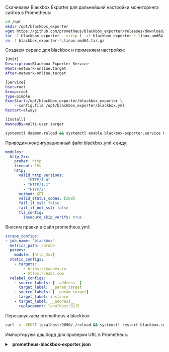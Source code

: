 
Скачиваем Blackbox Exporter для дальнейшей настройки мониторинга сайтов в Prometheus:
```bash
cd /opt
mkdir /opt/blackbox_exporter
wget https://github.com/prometheus/blackbox_exporter/releases/download/v0.15.1/blackbox_exporter-0.15.1.linux-amd64.tar.gz
tar -C blackbox_exporter --strip 1 -xf blackbox_exporter-*.linux-amd64.tar.gz
rm -f blackbox_exporter-*.linux-amd64.tar.gz
```

Создаем сервис для blackbox и применяем настройки:
```bash
[Unit]
Description=Blackbox Exporter Service
Wants=network-online.target
After=network-online.target

[Service]
User=root
Group=root
Type=Simple
ExecStart=/opt/blackbox_exporter/blackbox_exporter \
    --config.file /opt/blackbox_exporter/blackbox.yml
Restart=always

[Install]
WantedBy=multi-user.target
```
```bash
systemctl daemon-reload && systemctl enable blackbox-exporter.service && systemctl start blackbox-exporter.service
```

Приводим конфигурационный файл blackbox.yml к виду:

```yaml
modules:
  http_2xx:
    prober: http
    timeout: 15s
    http:
      valid_http_versions:
        - "HTTP/1.0"
        - "HTTP/1.1"
        - "HTTP/2"
      method: GET
      valid_status_codes: [200]
      fail_if_ssl: false
      fail_if_not_ssl: false
      tls_config:
        insecure_skip_verify: true
```

Вносим правки в файл prometheus.yml:
```yaml
scrape_configs:
- job_name: 'blackbox'
  metrics_path: /probe
  params:
    module: [http_2xx]
  static_configs:
    - targets:
        - https://yandex.ru
        - https://habr.com
  relabel_configs:
    - source_labels: [__address__]
      target_label: __param_target
    - source_labels: [__param_target]
      target_label: instance
    - target_label: __address__
      replacement: localhost:9115
```

Перезапускаем prometheus и blackbox:
```bash
curl -s -XPOST localhost:9090/-/reload && systemctl restart blackbox.service
```

Импортируем дашборд для проверки URL  в Prometheus:
<details>
<summary>
<a class="btnfire small stroke"><em class="fas fa-chevron-circle-down"></em>&nbsp;&nbsp;<b>prometheus-blackbox-exporter.json</b></a>    
</summary>

{
  "__inputs": [
    {
      "name": "DS_SIGNCL-PROMETHEUS",
      "label": "signcl-prometheus",
      "description": "",
      "type": "datasource",
      "pluginId": "prometheus",
      "pluginName": "Prometheus"
    }
  ],
  "__requires": [
    {
      "type": "grafana",
      "id": "grafana",
      "name": "Grafana",
      "version": "5.2.2"
    },
    {
      "type": "panel",
      "id": "graph",
      "name": "Graph",
      "version": "5.0.0"
    },
    {
      "type": "datasource",
      "id": "prometheus",
      "name": "Prometheus",
      "version": "5.0.0"
    },
    {
      "type": "panel",
      "id": "singlestat",
      "name": "Singlestat",
      "version": "5.0.0"
    }
  ],
  "annotations": {
    "list": [
      {
        "builtIn": 1,
        "datasource": "-- Grafana --",
        "enable": true,
        "hide": true,
        "iconColor": "rgba(0, 211, 255, 1)",
        "name": "Annotations & Alerts",
        "type": "dashboard"
      }
    ]
  },
  "description": "Prometheus Blackbox Exporter Overview",
  "editable": true,
  "gnetId": 7587,
  "graphTooltip": 0,
  "id": null,
  "iteration": 1534695504413,
  "links": [],
  "panels": [
    {
      "aliasColors": {},
      "bars": false,
      "dashLength": 10,
      "dashes": false,
      "datasource": "${DS_SIGNCL-PROMETHEUS}",
      "fill": 1,
      "gridPos": {
        "h": 8,
        "w": 24,
        "x": 0,
        "y": 0
      },
      "id": 138,
      "legend": {
        "avg": false,
        "current": false,
        "max": false,
        "min": false,
        "show": true,
        "total": false,
        "values": false
      },
      "lines": true,
      "linewidth": 1,
      "links": [],
      "nullPointMode": "null",
      "percentage": false,
      "pointradius": 5,
      "points": false,
      "renderer": "flot",
      "seriesOverrides": [],
      "spaceLength": 10,
      "stack": false,
      "steppedLine": false,
      "targets": [
        {
          "expr": "probe_duration_seconds{instance=~\"$target\"}",
          "format": "time_series",
          "interval": "$interval",
          "intervalFactor": 1,
          "legendFormat": "{{ instance }}",
          "refId": "A"
        }
      ],
      "thresholds": [],
      "timeFrom": null,
      "timeShift": null,
      "title": "Global Probe Duration",
      "tooltip": {
        "shared": true,
        "sort": 1,
        "value_type": "individual"
      },
      "type": "graph",
      "xaxis": {
        "buckets": null,
        "mode": "time",
        "name": null,
        "show": true,
        "values": []
      },
      "yaxes": [
        {
          "format": "s",
          "label": null,
          "logBase": 1,
          "max": null,
          "min": null,
          "show": true
        },
        {
          "format": "short",
          "label": null,
          "logBase": 1,
          "max": null,
          "min": null,
          "show": true
        }
      ],
      "yaxis": {
        "align": false,
        "alignLevel": null
      }
    },
    {
      "collapsed": false,
      "gridPos": {
        "h": 1,
        "w": 24,
        "x": 0,
        "y": 8
      },
      "id": 15,
      "panels": [],
      "repeat": "target",
      "title": "$target status",
      "type": "row"
    },
    {
      "cacheTimeout": null,
      "colorBackground": true,
      "colorValue": false,
      "colors": [
        "#d44a3a",
        "rgba(237, 129, 40, 0.89)",
        "#299c46"
      ],
      "datasource": "${DS_SIGNCL-PROMETHEUS}",
      "format": "none",
      "gauge": {
        "maxValue": 100,
        "minValue": 0,
        "show": false,
        "thresholdLabels": false,
        "thresholdMarkers": true
      },
      "gridPos": {
        "h": 2,
        "w": 4,
        "x": 0,
        "y": 9
      },
      "id": 2,
      "interval": null,
      "links": [],
      "mappingType": 1,
      "mappingTypes": [
        {
          "name": "value to text",
          "value": 1
        },
        {
          "name": "range to text",
          "value": 2
        }
      ],
      "maxDataPoints": 100,
      "minSpan": 3,
      "nullPointMode": "connected",
      "nullText": null,
      "postfix": "",
      "postfixFontSize": "50%",
      "prefix": "",
      "prefixFontSize": "50%",
      "rangeMaps": [
        {
          "from": "null",
          "text": "N/A",
          "to": "null"
        }
      ],
      "repeat": null,
      "repeatDirection": "v",
      "sparkline": {
        "fillColor": "rgba(31, 118, 189, 0.18)",
        "full": false,
        "lineColor": "rgb(31, 120, 193)",
        "show": false
      },
      "tableColumn": "",
      "targets": [
        {
          "expr": "probe_success{instance=~\"$target\"}",
          "format": "time_series",
          "interval": "$interval",
          "intervalFactor": 1,
          "refId": "A"
        }
      ],
      "thresholds": "1,1",
      "title": "Status",
      "type": "singlestat",
      "valueFontSize": "80%",
      "valueMaps": [
        {
          "op": "=",
          "text": "N/A",
          "value": "null"
        },
        {
          "op": "=",
          "text": "UP",
          "value": "1"
        },
        {
          "op": "=",
          "text": "DOWN",
          "value": "0"
        }
      ],
      "valueName": "current"
    },
    {
      "aliasColors": {},
      "bars": false,
      "dashLength": 10,
      "dashes": false,
      "datasource": "${DS_SIGNCL-PROMETHEUS}",
      "fill": 1,
      "gridPos": {
        "h": 6,
        "w": 10,
        "x": 4,
        "y": 9
      },
      "id": 25,
      "legend": {
        "avg": false,
        "current": false,
        "max": false,
        "min": false,
        "show": true,
        "total": false,
        "values": false
      },
      "lines": true,
      "linewidth": 1,
      "links": [],
      "nullPointMode": "null",
      "percentage": false,
      "pointradius": 5,
      "points": false,
      "renderer": "flot",
      "seriesOverrides": [],
      "spaceLength": 10,
      "stack": false,
      "steppedLine": false,
      "targets": [
        {
          "expr": "probe_http_duration_seconds{instance=~\"$target\"}",
          "format": "time_series",
          "interval": "$interval",
          "intervalFactor": 1,
          "legendFormat": "{{ phase }}",
          "refId": "B"
        }
      ],
      "thresholds": [],
      "timeFrom": null,
      "timeShift": null,
      "title": "HTTP Duration",
      "tooltip": {
        "shared": true,
        "sort": 0,
        "value_type": "individual"
      },
      "type": "graph",
      "xaxis": {
        "buckets": null,
        "mode": "time",
        "name": null,
        "show": true,
        "values": []
      },
      "yaxes": [
        {
          "format": "s",
          "label": null,
          "logBase": 1,
          "max": null,
          "min": null,
          "show": true
        },
        {
          "format": "short",
          "label": null,
          "logBase": 1,
          "max": null,
          "min": null,
          "show": true
        }
      ],
      "yaxis": {
        "align": false,
        "alignLevel": null
      }
    },
    {
      "aliasColors": {},
      "bars": false,
      "dashLength": 10,
      "dashes": false,
      "datasource": "${DS_SIGNCL-PROMETHEUS}",
      "fill": 1,
      "gridPos": {
        "h": 6,
        "w": 10,
        "x": 14,
        "y": 9
      },
      "id": 17,
      "legend": {
        "avg": false,
        "current": false,
        "max": false,
        "min": false,
        "show": true,
        "total": false,
        "values": false
      },
      "lines": true,
      "linewidth": 1,
      "links": [],
      "nullPointMode": "null",
      "percentage": false,
      "pointradius": 5,
      "points": false,
      "renderer": "flot",
      "repeat": null,
      "seriesOverrides": [],
      "spaceLength": 10,
      "stack": false,
      "steppedLine": false,
      "targets": [
        {
          "expr": "probe_duration_seconds{instance=~\"$target\"}",
          "format": "time_series",
          "interval": "$interval",
          "intervalFactor": 1,
          "legendFormat": "seconds",
          "refId": "A"
        }
      ],
      "thresholds": [],
      "timeFrom": null,
      "timeShift": null,
      "title": "Probe Duration",
      "tooltip": {
        "shared": true,
        "sort": 0,
        "value_type": "individual"
      },
      "type": "graph",
      "xaxis": {
        "buckets": null,
        "mode": "time",
        "name": null,
        "show": true,
        "values": []
      },
      "yaxes": [
        {
          "format": "s",
          "label": null,
          "logBase": 1,
          "max": null,
          "min": null,
          "show": true
        },
        {
          "format": "short",
          "label": null,
          "logBase": 1,
          "max": null,
          "min": null,
          "show": true
        }
      ],
      "yaxis": {
        "align": false,
        "alignLevel": null
      }
    },
    {
      "cacheTimeout": null,
      "colorBackground": false,
      "colorValue": false,
      "colors": [
        "#299c46",
        "rgba(237, 129, 40, 0.89)",
        "#d44a3a"
      ],
      "datasource": "${DS_SIGNCL-PROMETHEUS}",
      "decimals": 0,
      "format": "none",
      "gauge": {
        "maxValue": 100,
        "minValue": 0,
        "show": false,
        "thresholdLabels": false,
        "thresholdMarkers": true
      },
      "gridPos": {
        "h": 2,
        "w": 4,
        "x": 0,
        "y": 11
      },
      "id": 20,
      "interval": null,
      "links": [],
      "mappingType": 1,
      "mappingTypes": [
        {
          "name": "value to text",
          "value": 1
        },
        {
          "name": "range to text",
          "value": 2
        }
      ],
      "maxDataPoints": 100,
      "minSpan": 3,
      "nullPointMode": "connected",
      "nullText": null,
      "postfix": "",
      "postfixFontSize": "50%",
      "prefix": "",
      "prefixFontSize": "50%",
      "rangeMaps": [
        {
          "from": "null",
          "text": "N/A",
          "to": "null"
        }
      ],
      "repeat": null,
      "repeatDirection": "h",
      "sparkline": {
        "fillColor": "rgba(31, 118, 189, 0.18)",
        "full": false,
        "lineColor": "rgb(31, 120, 193)",
        "show": false
      },
      "tableColumn": "",
      "targets": [
        {
          "expr": "probe_http_status_code{instance=~\"$target\"}",
          "format": "time_series",
          "interval": "$interval",
          "intervalFactor": 1,
          "refId": "A"
        }
      ],
      "thresholds": "201, 399",
      "title": "HTTP Status Code",
      "transparent": false,
      "type": "singlestat",
      "valueFontSize": "80%",
      "valueMaps": [
        {
          "op": "=",
          "text": "N/A",
          "value": "null"
        },
        {
          "op": "=",
          "text": "YES",
          "value": "1"
        },
        {
          "op": "=",
          "text": "N/A",
          "value": "0"
        }
      ],
      "valueName": "current"
    },
    {
      "cacheTimeout": null,
      "colorBackground": false,
      "colorValue": false,
      "colors": [
        "#299c46",
        "rgba(237, 129, 40, 0.89)",
        "#d44a3a"
      ],
      "datasource": "${DS_SIGNCL-PROMETHEUS}",
      "format": "none",
      "gauge": {
        "maxValue": 100,
        "minValue": 0,
        "show": false,
        "thresholdLabels": false,
        "thresholdMarkers": true
      },
      "gridPos": {
        "h": 2,
        "w": 4,
        "x": 0,
        "y": 13
      },
      "id": 27,
      "interval": null,
      "links": [],
      "mappingType": 1,
      "mappingTypes": [
        {
          "name": "value to text",
          "value": 1
        },
        {
          "name": "range to text",
          "value": 2
        }
      ],
      "maxDataPoints": 100,
      "nullPointMode": "connected",
      "nullText": null,
      "postfix": "",
      "postfixFontSize": "50%",
      "prefix": "",
      "prefixFontSize": "50%",
      "rangeMaps": [
        {
          "from": "null",
          "text": "N/A",
          "to": "null"
        }
      ],
      "sparkline": {
        "fillColor": "rgba(31, 118, 189, 0.18)",
        "full": false,
        "lineColor": "rgb(31, 120, 193)",
        "show": false
      },
      "tableColumn": "",
      "targets": [
        {
          "expr": "probe_http_version{instance=~\"$target\"}",
          "format": "time_series",
          "intervalFactor": 1,
          "refId": "A"
        }
      ],
      "thresholds": "",
      "title": "HTTP Version",
      "type": "singlestat",
      "valueFontSize": "80%",
      "valueMaps": [
        {
          "op": "=",
          "text": "N/A",
          "value": "null"
        }
      ],
      "valueName": "current"
    },
    {
      "cacheTimeout": null,
      "colorBackground": false,
      "colorValue": true,
      "colors": [
        "#d44a3a",
        "rgba(237, 129, 40, 0.89)",
        "#299c46"
      ],
      "datasource": "${DS_SIGNCL-PROMETHEUS}",
      "format": "none",
      "gauge": {
        "maxValue": 100,
        "minValue": 0,
        "show": false,
        "thresholdLabels": false,
        "thresholdMarkers": true
      },
      "gridPos": {
        "h": 2,
        "w": 4,
        "x": 0,
        "y": 15
      },
      "id": 18,
      "interval": null,
      "links": [],
      "mappingType": 1,
      "mappingTypes": [
        {
          "name": "value to text",
          "value": 1
        },
        {
          "name": "range to text",
          "value": 2
        }
      ],
      "maxDataPoints": 100,
      "minSpan": 3,
      "nullPointMode": "connected",
      "nullText": null,
      "postfix": "",
      "postfixFontSize": "50%",
      "prefix": "",
      "prefixFontSize": "50%",
      "rangeMaps": [
        {
          "from": "null",
          "text": "N/A",
          "to": "null"
        }
      ],
      "repeat": null,
      "repeatDirection": "v",
      "sparkline": {
        "fillColor": "rgba(31, 118, 189, 0.18)",
        "full": false,
        "lineColor": "rgb(31, 120, 193)",
        "show": false
      },
      "tableColumn": "",
      "targets": [
        {
          "expr": "probe_http_ssl{instance=~\"$target\"}",
          "format": "time_series",
          "interval": "$interval",
          "intervalFactor": 1,
          "refId": "A"
        }
      ],
      "thresholds": "0, 1",
      "title": "SSL",
      "type": "singlestat",
      "valueFontSize": "80%",
      "valueMaps": [
        {
          "op": "=",
          "text": "N/A",
          "value": "null"
        },
        {
          "op": "=",
          "text": "YES",
          "value": "1"
        },
        {
          "op": "=",
          "text": "NO",
          "value": "0"
        }
      ],
      "valueName": "current"
    },
    {
      "cacheTimeout": null,
      "colorBackground": false,
      "colorValue": true,
      "colors": [
        "#d44a3a",
        "rgba(237, 129, 40, 0.89)",
        "#299c46"
      ],
      "datasource": "${DS_SIGNCL-PROMETHEUS}",
      "decimals": 2,
      "format": "dtdurations",
      "gauge": {
        "maxValue": 100,
        "minValue": 0,
        "show": false,
        "thresholdLabels": false,
        "thresholdMarkers": true
      },
      "gridPos": {
        "h": 2,
        "w": 10,
        "x": 4,
        "y": 15
      },
      "id": 19,
      "interval": null,
      "links": [],
      "mappingType": 1,
      "mappingTypes": [
        {
          "name": "value to text",
          "value": 1
        },
        {
          "name": "range to text",
          "value": 2
        }
      ],
      "maxDataPoints": 100,
      "minSpan": 3,
      "nullPointMode": "connected",
      "nullText": null,
      "postfix": "",
      "postfixFontSize": "50%",
      "prefix": "",
      "prefixFontSize": "50%",
      "rangeMaps": [
        {
          "from": "null",
          "text": "N/A",
          "to": "null"
        }
      ],
      "repeat": null,
      "repeatDirection": "h",
      "sparkline": {
        "fillColor": "rgba(31, 118, 189, 0.18)",
        "full": false,
        "lineColor": "rgb(31, 120, 193)",
        "show": false
      },
      "tableColumn": "",
      "targets": [
        {
          "expr": "probe_ssl_earliest_cert_expiry{instance=~\"$target\"} - time()",
          "format": "time_series",
          "interval": "$interval",
          "intervalFactor": 1,
          "refId": "A"
        }
      ],
      "thresholds": "0,1209600",
      "timeFrom": null,
      "title": "SSL Expiry",
      "transparent": false,
      "type": "singlestat",
      "valueFontSize": "80%",
      "valueMaps": [
        {
          "op": "=",
          "text": "N/A",
          "value": "null"
        },
        {
          "op": "=",
          "text": "YES",
          "value": "1"
        },
        {
          "op": "=",
          "text": "NO",
          "value": "0"
        }
      ],
      "valueName": "current"
    },
    {
      "cacheTimeout": null,
      "colorBackground": false,
      "colorValue": false,
      "colors": [
        "#299c46",
        "rgba(237, 129, 40, 0.89)",
        "#d44a3a"
      ],
      "datasource": "${DS_SIGNCL-PROMETHEUS}",
      "format": "s",
      "gauge": {
        "maxValue": 100,
        "minValue": 0,
        "show": false,
        "thresholdLabels": false,
        "thresholdMarkers": true
      },
      "gridPos": {
        "h": 2,
        "w": 5,
        "x": 14,
        "y": 15
      },
      "id": 23,
      "interval": null,
      "links": [],
      "mappingType": 1,
      "mappingTypes": [
        {
          "name": "value to text",
          "value": 1
        },
        {
          "name": "range to text",
          "value": 2
        }
      ],
      "maxDataPoints": 100,
      "nullPointMode": "connected",
      "nullText": null,
      "postfix": "",
      "postfixFontSize": "50%",
      "prefix": "",
      "prefixFontSize": "50%",
      "rangeMaps": [
        {
          "from": "null",
          "text": "N/A",
          "to": "null"
        }
      ],
      "repeat": null,
      "sparkline": {
        "fillColor": "rgba(31, 118, 189, 0.18)",
        "full": false,
        "lineColor": "rgb(31, 120, 193)",
        "show": false
      },
      "tableColumn": "",
      "targets": [
        {
          "expr": "avg(probe_duration_seconds{instance=~\"$target\"})",
          "format": "time_series",
          "interval": "$interval",
          "intervalFactor": 1,
          "refId": "A"
        }
      ],
      "thresholds": "",
      "title": "Average Probe Duration",
      "type": "singlestat",
      "valueFontSize": "80%",
      "valueMaps": [
        {
          "op": "=",
          "text": "N/A",
          "value": "null"
        }
      ],
      "valueName": "current"
    },
    {
      "cacheTimeout": null,
      "colorBackground": false,
      "colorValue": false,
      "colors": [
        "#299c46",
        "rgba(237, 129, 40, 0.89)",
        "#d44a3a"
      ],
      "datasource": "${DS_SIGNCL-PROMETHEUS}",
      "format": "s",
      "gauge": {
        "maxValue": 100,
        "minValue": 0,
        "show": false,
        "thresholdLabels": false,
        "thresholdMarkers": true
      },
      "gridPos": {
        "h": 2,
        "w": 5,
        "x": 19,
        "y": 15
      },
      "id": 24,
      "interval": null,
      "links": [],
      "mappingType": 1,
      "mappingTypes": [
        {
          "name": "value to text",
          "value": 1
        },
        {
          "name": "range to text",
          "value": 2
        }
      ],
      "maxDataPoints": 100,
      "nullPointMode": "connected",
      "nullText": null,
      "postfix": "",
      "postfixFontSize": "50%",
      "prefix": "",
      "prefixFontSize": "50%",
      "rangeMaps": [
        {
          "from": "null",
          "text": "N/A",
          "to": "null"
        }
      ],
      "repeat": null,
      "repeatDirection": "h",
      "sparkline": {
        "fillColor": "rgba(31, 118, 189, 0.18)",
        "full": false,
        "lineColor": "rgb(31, 120, 193)",
        "show": false
      },
      "tableColumn": "",
      "targets": [
        {
          "expr": "avg(probe_dns_lookup_time_seconds{instance=~\"$target\"})",
          "format": "time_series",
          "interval": "$interval",
          "intervalFactor": 1,
          "refId": "A"
        }
      ],
      "thresholds": "",
      "title": "Average DNS Lookup",
      "type": "singlestat",
      "valueFontSize": "80%",
      "valueMaps": [
        {
          "op": "=",
          "text": "N/A",
          "value": "null"
        }
      ],
      "valueName": "current"
    }
  ],
  "refresh": "10s",
  "schemaVersion": 16,
  "style": "dark",
  "tags": [
    "blackbox",
    "prometheus"
  ],
  "templating": {
    "list": [
      {
        "auto": true,
        "auto_count": 10,
        "auto_min": "10s",
        "current": {
          "text": "10s",
          "value": "10s"
        },
        "hide": 0,
        "label": "Interval",
        "name": "interval",
        "options": [
          {
            "selected": false,
            "text": "auto",
            "value": "$__auto_interval_interval"
          },
          {
            "selected": false,
            "text": "5s",
            "value": "5s"
          },
          {
            "selected": true,
            "text": "10s",
            "value": "10s"
          },
          {
            "selected": false,
            "text": "30s",
            "value": "30s"
          },
          {
            "selected": false,
            "text": "1m",
            "value": "1m"
          },
          {
            "selected": false,
            "text": "10m",
            "value": "10m"
          },
          {
            "selected": false,
            "text": "30m",
            "value": "30m"
          },
          {
            "selected": false,
            "text": "1h",
            "value": "1h"
          },
          {
            "selected": false,
            "text": "6h",
            "value": "6h"
          },
          {
            "selected": false,
            "text": "12h",
            "value": "12h"
          },
          {
            "selected": false,
            "text": "1d",
            "value": "1d"
          },
          {
            "selected": false,
            "text": "7d",
            "value": "7d"
          },
          {
            "selected": false,
            "text": "14d",
            "value": "14d"
          },
          {
            "selected": false,
            "text": "30d",
            "value": "30d"
          }
        ],
        "query": "5s,10s,30s,1m,10m,30m,1h,6h,12h,1d,7d,14d,30d",
        "refresh": 2,
        "type": "interval"
      },
      {
        "allValue": null,
        "current": {},
        "datasource": "${DS_SIGNCL-PROMETHEUS}",
        "hide": 0,
        "includeAll": true,
        "label": null,
        "multi": true,
        "name": "target",
        "options": [],
        "query": "label_values(probe_success, instance)",
        "refresh": 1,
        "regex": "",
        "sort": 0,
        "tagValuesQuery": "",
        "tags": [],
        "tagsQuery": "",
        "type": "query",
        "useTags": false
      }
    ]
  },
  "time": {
    "from": "now-1h",
    "to": "now"
  },
  "timepicker": {
    "refresh_intervals": [
      "5s",
      "10s",
      "30s",
      "1m",
      "5m",
      "15m",
      "30m",
      "1h",
      "2h",
      "1d"
    ],
    "time_options": [
      "5m",
      "15m",
      "1h",
      "6h",
      "12h",
      "24h",
      "2d",
      "7d",
      "30d"
    ]
  },
  "timezone": "",
  "title": "Prometheus Blackbox Exporter",
  "uid": "xtkCtBkiz",
  "version": 2
}

```
</details>

Настройка уведомлений, в случае проблем с каким-либо из URL:
```yaml
groups:
- name: alert.rules
  rules:
  - alert: EndpointDown
    expr: probe_success == 0
    for: 10s
    labels:
      severity: "critical"
    annotations:
      summary: "Endpoint  down"
      description: HTTP status code is "{{ $value }}" 
```
